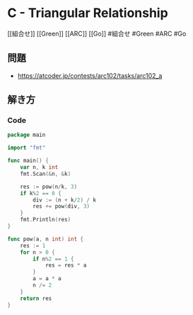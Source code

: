 # C - Triangular Relationship
[[組合せ]] [[Green]] [[ARC]] [[Go]]
#組合せ #Green #ARC #Go 

## 問題
- https://atcoder.jp/contests/arc102/tasks/arc102_a

## 解き方
### Code
```go
package main

import "fmt"

func main() {
	var n, k int
	fmt.Scan(&n, &k)

	res := pow(n/k, 3)
	if k%2 == 0 {
		div := (n + k/2) / k
		res += pow(div, 3)
	}
	fmt.Println(res)
}

func pow(a, n int) int {
	res := 1
	for n > 0 {
		if n%2 == 1 {
			res = res * a
		}
		a = a * a
		n /= 2
	}
	return res
}
```
